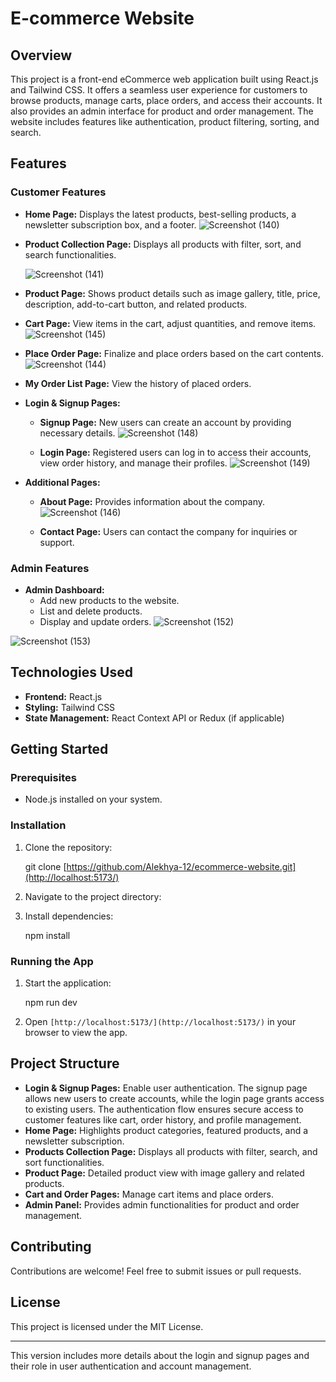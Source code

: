 # **E-commerce Website**

## **Overview**
This project is a front-end eCommerce web application built using React.js and Tailwind CSS. It offers a seamless user experience for customers to browse products, manage carts, place orders, and access their accounts. It also provides an admin interface for product and order management. The website includes features like authentication, product filtering, sorting, and search.

## **Features**

### **Customer Features**
- **Home Page:** Displays the latest products, best-selling products, a newsletter subscription box, and a footer.
![Screenshot (140)](https://github.com/user-attachments/assets/906ef785-c6c3-405c-896a-5ae3e7244022)




- **Product Collection Page:** Displays all products with filter, sort, and search functionalities.

  ![Screenshot (141)](https://github.com/user-attachments/assets/d1c8daf0-43ee-4722-8fbd-beb2ea67a4db)

- **Product Page:** Shows product details such as image gallery, title, price, description, add-to-cart button, and related products.
- **Cart Page:** View items in the cart, adjust quantities, and remove items.
  ![Screenshot (145)](https://github.com/user-attachments/assets/90019ddf-e860-4ed3-a1a1-cf3fcdce6409)

- **Place Order Page:** Finalize and place orders based on the cart contents.
  ![Screenshot (144)](https://github.com/user-attachments/assets/b9438b54-7c80-4f81-8734-3809ba503dc1)


- **My Order List Page:** View the history of placed orders.
- **Login & Signup Pages:** 
  - **Signup Page:** New users can create an account by providing necessary details.
  ![Screenshot (148)](https://github.com/user-attachments/assets/07b37fd0-c5cd-4d4f-9c99-a47e2c763108)


  - **Login Page:** Registered users can log in to access their accounts, view order history, and manage their profiles.
    ![Screenshot (149)](https://github.com/user-attachments/assets/203258e3-f48f-4537-aabf-6f20e1b504fd)

- **Additional Pages:** 
  - **About Page:** Provides information about the company.
    ![Screenshot (146)](https://github.com/user-attachments/assets/03d9120c-0010-46c8-8a28-5ee81003c694)

  - **Contact Page:** Users can contact the company for inquiries or support.
    
### **Admin Features**
- **Admin Dashboard:** 
  - Add new products to the website.
  - List and delete products.
  - Display and update orders.
    ![Screenshot (152)](https://github.com/user-attachments/assets/5966eb98-22b8-4901-a801-6bade2888f65)

    
![Screenshot (153)](https://github.com/user-attachments/assets/092b197e-3e58-4d4c-8557-f56b23a4a8d6)

## **Technologies Used**
- **Frontend:** React.js
- **Styling:** Tailwind CSS
- **State Management:** React Context API or Redux (if applicable)

## **Getting Started**

### **Prerequisites**
- Node.js installed on your system.

### **Installation**
1. Clone the repository:
   
   git clone [https://github.com/Alekhya-12/ecommerce-website.git](http://localhost:5173/)

2. Navigate to the project directory:
   

3. Install dependencies:
  
   npm install


### **Running the App**
1. Start the application:
 
   npm run dev

2. Open `[http://localhost:5173/](http://localhost:5173/)` in your browser to view the app.

## **Project Structure**
- **Login & Signup Pages:** Enable user authentication. The signup page allows new users to create accounts, while the login page grants access to existing users. The authentication flow ensures secure access to customer features like cart, order history, and profile management.
- **Home Page:** Highlights product categories, featured products, and a newsletter subscription.
- **Products Collection Page:** Displays all products with filter, search, and sort functionalities.
- **Product Page:** Detailed product view with image gallery and related products.
- **Cart and Order Pages:** Manage cart items and place orders.
- **Admin Panel:** Provides admin functionalities for product and order management.

## **Contributing**
Contributions are welcome! Feel free to submit issues or pull requests.

## **License**
This project is licensed under the MIT License.

---

This version includes more details about the login and signup pages and their role in user authentication and account management.
